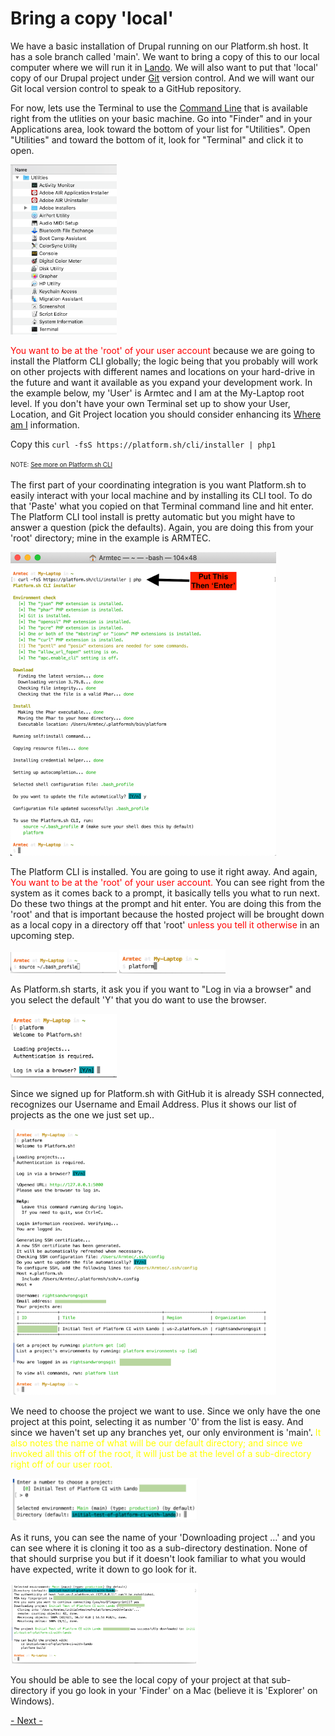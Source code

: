 
# Bring a copy 'local'

We have a basic installation of Drupal running on our Platform.sh host.  It has a sole branch called 'main'.   We want to bring a copy of this to our local computer where we will run it in [Lando](../book/lando.html).  We will also want to put that 'local' copy of our Drupal project under [Git](../book/gitbasics.md) version control.  And we will want our Git local version control to speak to a GitHub repository.

For now, lets use the Terminal to use the [Command Line](../book/cheats.md#Terminal-Command-Line-Interface-(CLI)) that is available right from the utlities on your basic machine.  Go into "Finder" and in your Applications area, look toward the bottom of your list for "Utilities".  Open "Utilities" and toward the bottom of it, look for "Terminal" and click it to open.

<img src="../cicd/captures/findyourterminal.png"  width="170">


<font color=red>You want to be at the 'root' of your user account</font> because we are going to install the Platform CLI globally; the logic being that you probably will work on other projects with different names and locations on your hard-drive in the future and want it available as you expand your development work.  In the example below, my 'User' is Armtec and I am at the My-Laptop root level.  If you don't have your own Terminal set up to show your User, Location, and Git Project location you should consider enhancing its [Where am I](../book/WhereAmI.md) information.

Copy this `curl -fsS https://platform.sh/cli/installer | php1`

<sup><sub>NOTE: [See more on Platform.sh CLI](../cicd/platformshcli.md)</sub></sup>

The first part of your coordinating integration is you want Platform.sh to easily interact with your local machine and by installing its CLI tool.  To do that 'Paste' what you copied on that Terminal command line and hit enter.  The Platform CLI tool install is pretty automatic but you might have to answer a question (pick the defaults).  Again, you are doing this from your 'root' directory; mine in the example is ARMTEC.

<img src="../cicd/captures/platformCLIinstall1.png"  width="425">

The Platform CLI is installed.  You are going to use it right away.  And again, <font color=red>You want to be at the 'root' of your user account.</font>  You can see right from the system as it comes back to a prompt, it basically tells you what to run next. Do these two things at the prompt and hit enter.  You are doing this from the 'root' and that is important because the hosted project will be brought down as a local copy in a directory off that 'root' <font color=red>unless you tell it otherwise</font> in an upcoming step.

<img src="../cicd/captures/platformCLIinstall2.png"  width="170">

<img src="../cicd/captures/platformCLIinstall3.png"  width="170">

As Platform.sh starts, it ask you if you want to "Log in via a browser" and you select the default 'Y' that you do want to use the browser.

<img src="../cicd/captures/platformCLIinstall4.png"  width="170">

Since we signed up for Platform.sh with GitHub it is already SSH connected, recognizes our Username and Email Address.  Plus it shows our list of projects as the one we just set up..

<img src="../cicd/captures/platformCLIinstall5.png"  width="425">

We need to choose the project we want to use. Since we only have the one project at this point, selecting it as number '0' from the list is easy.  And since we haven't set up any branches yet, our only environment is 'main'.  <font color=yellow>It also notes the name of what will be our default directory; and since we invoked all this off of the root, it will just be at the level of a sub-directory right off of our user root.</font>

<img src="../cicd/captures/platformCLIinstall6.png"  width="300">

As it runs, you can see the name of your 'Downloading project …'  and you can see where it is cloning it too as a sub-directory destination.  None of that should surprise you but if it doesn't look familiar to what you would have expected, write it down to go look for it.

<img src="../cicd/captures/platformCLIinstall7.png"  width="300">

You should be able to see the local copy of your project at that sub-directory if you go look in your 'Finder' on a Mac (believe it is 'Explorer' on Windows).

[- Next -](../cicd/vscodedrupallocal.md)


